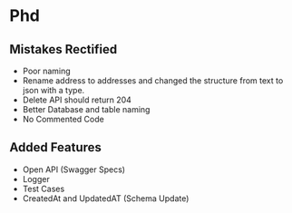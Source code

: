 # Phd

## Mistakes Rectified

- Poor naming
- Rename address to addresses and changed the structure from text to json with a type.
- Delete API should return 204
- Better Database and table naming
- No Commented Code

## Added Features

- Open API (Swagger Specs)
- Logger
- Test Cases
- CreatedAt and UpdatedAT (Schema Update)
